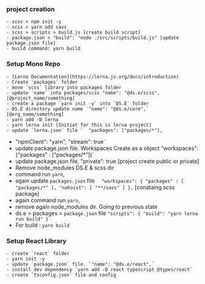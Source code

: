 ### project creation
    - scss > npm init -y
    - scss > yarn add sass
    - scss > scripts > build.js [create build script]
    - package.json > "build": "node ./src/scripts/build.js" [update package.json file]
    - build command: yarn build

### Setup Mono Repo
    - [Lerna Documentation](https://lerna.js.org/docs/introduction)
    - Create `packages` folder
    - move `scss` library into packages folder
    - update `name` into packages/scss "name": "@ds.e/scss", [@project_name/something]
    - create a package `yarn init -y` into `DS.E` folder
    - DS.E directory update name `"name": "@ds.e/core",` [@org_name/something]
    - yarn add -D lerna
    - yarn lerna init [Initiat for this is lerna project]
    - update `lerna.json` file `  "packages": ["packages/*"],
  - "npmClient": "yarn", "stream": true`
  - update package.json file. Workspaces Create as a object "workspaces": {"packages" : ["packages/*"]}` 
  - update package.json file. "private": true [project create public or private]
  - Remove node_modules DS.E & scss dir
  - command run `yarn`,
  - again update `packages.json` file `  "workspaces": {
    "packages" : [
      "packages/*"
    ],
    "nohoist": [
      "**/sass"
    ]
  },` [conataing scss package]
  - again command run `yarn`,
  - remove again node_modules dir. Going to previous state
  - ds.e > packages > `package.json` file `"scripts": {
    "build": "yarn lerna run build"
  }`
  - For build : `yarn build`

  ### Setup React Library
    - create `react` folder
    - yarn init -y
    - update `package.json` file. `"name": "@ds.e/react",` 
    - install dev dependency `yarn add -D react typescript @types/react`
    - create `tsconfig.json` file and config

